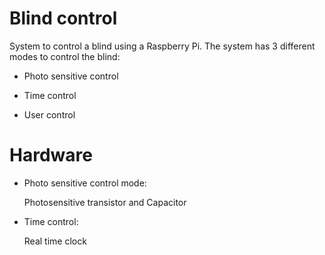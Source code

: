 # Blind control

System to control a blind using a Raspberry Pi. The system  has 3 different modes to control the blind:

- Photo sensitive control

- Time control

- User control

# Hardware

- Photo sensitive control mode:

  Photosensitive transistor and Capacitor

- Time control:

  Real time clock
